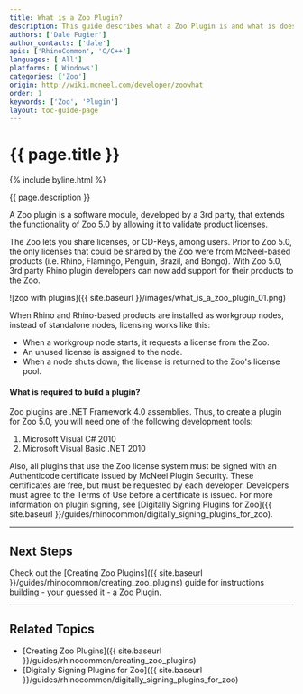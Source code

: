 ```yaml
---
title: What is a Zoo Plugin?
description: This guide describes what a Zoo Plugin is and what is does.
authors: ['Dale Fugier']
author_contacts: ['dale']
apis: ['RhinoCommon', 'C/C++']
languages: ['All']
platforms: ['Windows']
categories: ['Zoo']
origin: http://wiki.mcneel.com/developer/zoowhat
order: 1
keywords: ['Zoo', 'Plugin']
layout: toc-guide-page
---
```


# {{ page.title }}

{% include byline.html %}

{{ page.description }}

A Zoo plugin is a software module, developed by a 3rd party, that extends the functionality of Zoo 5.0 by allowing it to validate product licenses.

The Zoo lets you share licenses, or CD-Keys, among users. Prior to Zoo 5.0, the only licenses that could be shared by the Zoo were from McNeel-based products (i.e. Rhino, Flamingo, Penguin, Brazil, and Bongo). With Zoo 5.0, 3rd party Rhino plugin developers can now add support for their products to the Zoo.

![zoo with plugins]({{ site.baseurl }}/images/what_is_a_zoo_plugin_01.png)

When Rhino and Rhino-based products are installed as workgroup nodes, instead of standalone nodes, licensing works like this:

- When a workgroup node starts, it requests a license from the Zoo.
- An unused license is assigned to the node.
- When a node shuts down, the license is returned to the Zoo's license pool.

#### What is required to build a plugin?

Zoo plugins are .NET Framework 4.0 assemblies. Thus, to create a plugin for Zoo 5.0, you will need one of the following development tools:

1. Microsoft Visual C# 2010
1. Microsoft Visual Basic .NET 2010

Also, all plugins that use the Zoo license system must be signed with an Authenticode certificate issued by McNeel Plugin Security. These certificates are free, but must be requested by each developer. Developers must agree to the Terms of Use before a certificate is issued. For more information on plugin signing, see [Digitally Signing Plugins for Zoo]({{ site.baseurl }}/guides/rhinocommon/digitally_signing_plugins_for_zoo).

---

## Next Steps

Check out the [Creating Zoo Plugins]({{ site.baseurl }}/guides/rhinocommon/creating_zoo_plugins) guide for instructions building - your guessed it - a Zoo Plugin.


---

## Related Topics

- [Creating Zoo Plugins]({{ site.baseurl }}/guides/rhinocommon/creating_zoo_plugins)
- [Digitally Signing Plugins for Zoo]({{ site.baseurl }}/guides/rhinocommon/digitally_signing_plugins_for_zoo)
